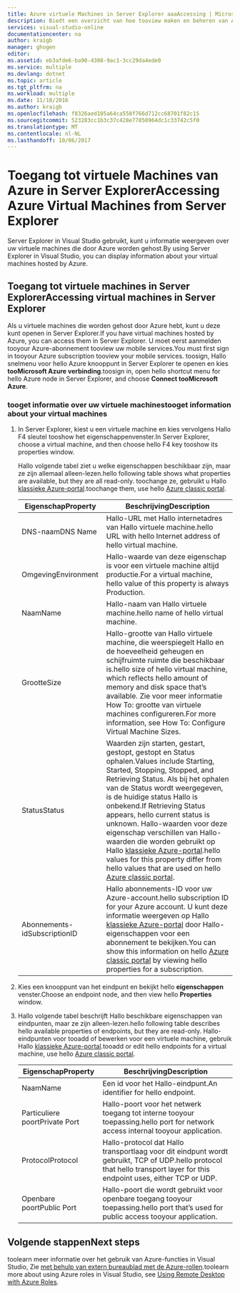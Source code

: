 ```yaml
---
title: Azure virtuele Machines in Server Explorer aaaAccessing | Microsoft Docs
description: Biedt een overzicht van hoe tooview maken en beheren van Azure virtuele machines (VM's) in Server Explorer in Visual Studio.
services: visual-studio-online
documentationcenter: na
author: kraigb
manager: ghogen
editor: 
ms.assetid: eb3afde6-ba90-4308-9ac1-3cc29da4ede0
ms.service: multiple
ms.devlang: dotnet
ms.topic: article
ms.tgt_pltfrm: na
ms.workload: multiple
ms.date: 11/18/2016
ms.author: kraigb
ms.openlocfilehash: f8326aed105a64ca558f766d712cc68701f82c15
ms.sourcegitcommit: 523283cc1b3c37c428e77850964dc1c33742c5f0
ms.translationtype: MT
ms.contentlocale: nl-NL
ms.lasthandoff: 10/06/2017
---
```

# <a name="accessing-azure-virtual-machines-from-server-explorer"></a><span data-ttu-id="fbb2b-103">Toegang tot virtuele Machines van Azure in Server Explorer</span><span class="sxs-lookup"><span data-stu-id="fbb2b-103">Accessing Azure Virtual Machines from Server Explorer</span></span>
<span data-ttu-id="fbb2b-104">Server Explorer in Visual Studio gebruikt, kunt u informatie weergeven over uw virtuele machines die door Azure worden gehost.</span><span class="sxs-lookup"><span data-stu-id="fbb2b-104">By using Server Explorer in Visual Studio, you can display information about your virtual machines hosted by Azure.</span></span>

## <a name="accessing-virtual-machines-in-server-explorer"></a><span data-ttu-id="fbb2b-105">Toegang tot virtuele machines in Server Explorer</span><span class="sxs-lookup"><span data-stu-id="fbb2b-105">Accessing virtual machines in Server Explorer</span></span>
<span data-ttu-id="fbb2b-106">Als u virtuele machines die worden gehost door Azure hebt, kunt u deze kunt openen in Server Explorer.</span><span class="sxs-lookup"><span data-stu-id="fbb2b-106">If you have virtual machines hosted by Azure, you can access them in Server Explorer.</span></span> <span data-ttu-id="fbb2b-107">U moet eerst aanmelden tooyour Azure-abonnement tooview uw mobile services.</span><span class="sxs-lookup"><span data-stu-id="fbb2b-107">You must first sign in tooyour Azure subscription tooview your mobile services.</span></span> <span data-ttu-id="fbb2b-108">toosign, Hallo snelmenu voor hello Azure knooppunt in Server Explorer te openen en kies **tooMicrosoft Azure verbinding**.</span><span class="sxs-lookup"><span data-stu-id="fbb2b-108">toosign in, open hello shortcut menu for hello Azure node in Server Explorer, and choose **Connect tooMicrosoft Azure**.</span></span>

### <a name="tooget-information-about-your-virtual-machines"></a><span data-ttu-id="fbb2b-109">tooget informatie over uw virtuele machines</span><span class="sxs-lookup"><span data-stu-id="fbb2b-109">tooget information about your virtual machines</span></span>
1. <span data-ttu-id="fbb2b-110">In Server Explorer, kiest u een virtuele machine en kies vervolgens Hallo F4 sleutel tooshow het eigenschappenvenster.</span><span class="sxs-lookup"><span data-stu-id="fbb2b-110">In Server Explorer, choose a virtual machine, and then choose hello F4 key tooshow its properties window.</span></span>
   
    <span data-ttu-id="fbb2b-111">Hallo volgende tabel ziet u welke eigenschappen beschikbaar zijn, maar ze zijn allemaal alleen-lezen.</span><span class="sxs-lookup"><span data-stu-id="fbb2b-111">hello following table shows what properties are available, but they are all read-only.</span></span> <span data-ttu-id="fbb2b-112">toochange ze, gebruikt u Hallo [klassieke Azure-portal](http://go.microsoft.com/fwlink/?LinkID=213885).</span><span class="sxs-lookup"><span data-stu-id="fbb2b-112">toochange them, use hello [Azure classic portal](http://go.microsoft.com/fwlink/?LinkID=213885).</span></span>
   
   | <span data-ttu-id="fbb2b-113">Eigenschap</span><span class="sxs-lookup"><span data-stu-id="fbb2b-113">Property</span></span> | <span data-ttu-id="fbb2b-114">Beschrijving</span><span class="sxs-lookup"><span data-stu-id="fbb2b-114">Description</span></span> |
   | --- | --- |
   | <span data-ttu-id="fbb2b-115">DNS-naam</span><span class="sxs-lookup"><span data-stu-id="fbb2b-115">DNS Name</span></span> |<span data-ttu-id="fbb2b-116">Hallo-URL met Hallo internetadres van Hallo virtuele machine.</span><span class="sxs-lookup"><span data-stu-id="fbb2b-116">hello URL with hello Internet address of hello virtual machine.</span></span> |
   | <span data-ttu-id="fbb2b-117">Omgeving</span><span class="sxs-lookup"><span data-stu-id="fbb2b-117">Environment</span></span> |<span data-ttu-id="fbb2b-118">Hallo-waarde van deze eigenschap is voor een virtuele machine altijd productie.</span><span class="sxs-lookup"><span data-stu-id="fbb2b-118">For a virtual machine, hello value of this property is always Production.</span></span> |
   | <span data-ttu-id="fbb2b-119">Naam</span><span class="sxs-lookup"><span data-stu-id="fbb2b-119">Name</span></span> |<span data-ttu-id="fbb2b-120">Hallo-naam van Hallo virtuele machine.</span><span class="sxs-lookup"><span data-stu-id="fbb2b-120">hello name of hello virtual machine.</span></span> |
   | <span data-ttu-id="fbb2b-121">Grootte</span><span class="sxs-lookup"><span data-stu-id="fbb2b-121">Size</span></span> |<span data-ttu-id="fbb2b-122">Hallo-grootte van Hallo virtuele machine, die weerspiegelt Hallo en de hoeveelheid geheugen en schijfruimte ruimte die beschikbaar is.</span><span class="sxs-lookup"><span data-stu-id="fbb2b-122">hello size of hello virtual machine, which reflects hello amount of memory and disk space that’s available.</span></span> <span data-ttu-id="fbb2b-123">Zie voor meer informatie How To: grootte van virtuele machines configureren.</span><span class="sxs-lookup"><span data-stu-id="fbb2b-123">For more information, see How To: Configure Virtual Machine Sizes.</span></span> |
   | <span data-ttu-id="fbb2b-124">Status</span><span class="sxs-lookup"><span data-stu-id="fbb2b-124">Status</span></span> |<span data-ttu-id="fbb2b-125">Waarden zijn starten, gestart, gestopt, gestopt en Status ophalen.</span><span class="sxs-lookup"><span data-stu-id="fbb2b-125">Values include Starting, Started, Stopping, Stopped, and Retrieving Status.</span></span> <span data-ttu-id="fbb2b-126">Als bij het ophalen van de Status wordt weergegeven, is de huidige status Hallo is onbekend.</span><span class="sxs-lookup"><span data-stu-id="fbb2b-126">If Retrieving Status appears, hello current status is unknown.</span></span> <span data-ttu-id="fbb2b-127">Hallo-waarden voor deze eigenschap verschillen van Hallo-waarden die worden gebruikt op Hallo [klassieke Azure-portal](http://go.microsoft.com/fwlink/?LinkID=213885).</span><span class="sxs-lookup"><span data-stu-id="fbb2b-127">hello values for this property differ from hello values that are used on hello [Azure classic portal](http://go.microsoft.com/fwlink/?LinkID=213885).</span></span> |
   | <span data-ttu-id="fbb2b-128">Abonnements-id</span><span class="sxs-lookup"><span data-stu-id="fbb2b-128">SubscriptionID</span></span> |<span data-ttu-id="fbb2b-129">Hallo abonnements-ID voor uw Azure-account.</span><span class="sxs-lookup"><span data-stu-id="fbb2b-129">hello subscription ID for your Azure account.</span></span> <span data-ttu-id="fbb2b-130">U kunt deze informatie weergeven op Hallo [klassieke Azure-portal](http://go.microsoft.com/fwlink/?LinkID=213885) door Hallo-eigenschappen voor een abonnement te bekijken.</span><span class="sxs-lookup"><span data-stu-id="fbb2b-130">You can show this information on hello [Azure classic portal](http://go.microsoft.com/fwlink/?LinkID=213885) by viewing hello properties for a subscription.</span></span> |
2. <span data-ttu-id="fbb2b-131">Kies een knooppunt van het eindpunt en bekijkt hello **eigenschappen** venster.</span><span class="sxs-lookup"><span data-stu-id="fbb2b-131">Choose an endpoint node, and then view hello **Properties** window.</span></span>
3. <span data-ttu-id="fbb2b-132">Hallo volgende tabel beschrijft Hallo beschikbare eigenschappen van eindpunten, maar ze zijn alleen-lezen.</span><span class="sxs-lookup"><span data-stu-id="fbb2b-132">hello following table describes hello available properties of endpoints, but they are read-only.</span></span> <span data-ttu-id="fbb2b-133">Hallo-eindpunten voor tooadd of bewerken voor een virtuele machine, gebruik Hallo [klassieke Azure-portal](http://go.microsoft.com/fwlink/?LinkID=213885).</span><span class="sxs-lookup"><span data-stu-id="fbb2b-133">tooadd or edit hello endpoints for a virtual machine, use hello [Azure classic portal](http://go.microsoft.com/fwlink/?LinkID=213885).</span></span> 
   
   | <span data-ttu-id="fbb2b-134">Eigenschap</span><span class="sxs-lookup"><span data-stu-id="fbb2b-134">Property</span></span> | <span data-ttu-id="fbb2b-135">Beschrijving</span><span class="sxs-lookup"><span data-stu-id="fbb2b-135">Description</span></span> |
   | --- | --- |
   | <span data-ttu-id="fbb2b-136">Naam</span><span class="sxs-lookup"><span data-stu-id="fbb2b-136">Name</span></span> |<span data-ttu-id="fbb2b-137">Een id voor het Hallo-eindpunt.</span><span class="sxs-lookup"><span data-stu-id="fbb2b-137">An identifier for hello endpoint.</span></span> |
   | <span data-ttu-id="fbb2b-138">Particuliere poort</span><span class="sxs-lookup"><span data-stu-id="fbb2b-138">Private Port</span></span> |<span data-ttu-id="fbb2b-139">Hallo-poort voor het netwerk toegang tot interne tooyour toepassing.</span><span class="sxs-lookup"><span data-stu-id="fbb2b-139">hello port for network access internal tooyour application.</span></span> |
   | <span data-ttu-id="fbb2b-140">Protocol</span><span class="sxs-lookup"><span data-stu-id="fbb2b-140">Protocol</span></span> |<span data-ttu-id="fbb2b-141">Hallo-protocol dat Hallo transportlaag voor dit eindpunt wordt gebruikt, TCP of UDP.</span><span class="sxs-lookup"><span data-stu-id="fbb2b-141">hello protocol that hello transport layer for this endpoint uses, either TCP or UDP.</span></span> |
   | <span data-ttu-id="fbb2b-142">Openbare poort</span><span class="sxs-lookup"><span data-stu-id="fbb2b-142">Public Port</span></span> |<span data-ttu-id="fbb2b-143">Hallo-poort die wordt gebruikt voor openbare toegang tooyour toepassing.</span><span class="sxs-lookup"><span data-stu-id="fbb2b-143">hello port that’s used for public access tooyour application.</span></span> |

## <a name="next-steps"></a><span data-ttu-id="fbb2b-144">Volgende stappen</span><span class="sxs-lookup"><span data-stu-id="fbb2b-144">Next steps</span></span>
<span data-ttu-id="fbb2b-145">toolearn meer informatie over het gebruik van Azure-functies in Visual Studio, Zie [met behulp van extern bureaublad met de Azure-rollen](vs-azure-tools-remote-desktop-roles.md).</span><span class="sxs-lookup"><span data-stu-id="fbb2b-145">toolearn more about using Azure roles in Visual Studio, see [Using Remote Desktop with Azure Roles](vs-azure-tools-remote-desktop-roles.md).</span></span>

